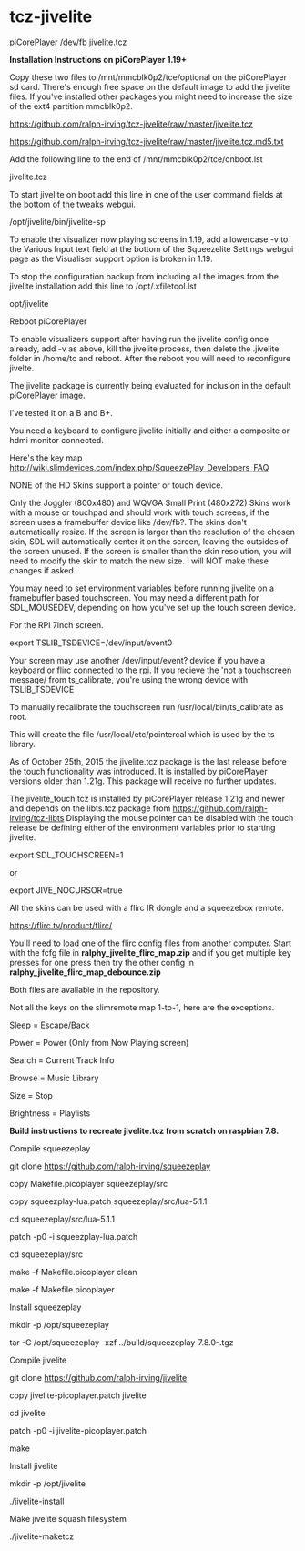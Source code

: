 # tcz-jivelite
piCorePlayer /dev/fb jivelite.tcz

**Installation Instructions on piCorePlayer 1.19+**

Copy these two files to /mnt/mmcblk0p2/tce/optional on the piCorePlayer sd card.  There's enough free space on the default image to add the jivelite files.  If you've installed other packages you might need to increase the size of the ext4 partition mmcblk0p2.

https://github.com/ralph-irving/tcz-jivelite/raw/master/jivelite.tcz

https://github.com/ralph-irving/tcz-jivelite/raw/master/jivelite.tcz.md5.txt

Add the following line to the end of /mnt/mmcblk0p2/tce/onboot.lst

jivelite.tcz

To start jivelite on boot add this line in one of the user command fields at the bottom of the tweaks webgui.

/opt/jivelite/bin/jivelite-sp

To enable the visualizer now playing screens in 1.19, add a lowercase -v to the Various Input text field at the bottom of the Squeezelite Settings webgui page as the Visualiser support option is broken in 1.19.

To stop the configuration backup from including all the images from the jivelite installation add this line to /opt/.xfiletool.lst

opt/jivelite

Reboot piCorePlayer

To enable visualizers support after having run the jivelite config once already, add -v as above, kill the jivelite process, then delete the .jivelite folder in /home/tc and reboot.  After the reboot you will need to reconfigure jivelte.

The jivelite package is currently being evaluated for inclusion in the default piCorePlayer image.

I've tested it on a B and B+.

You need a keyboard to configure jivelite initially and either a composite or hdmi monitor connected.

Here's the key map http://wiki.slimdevices.com/index.php/SqueezePlay_Developers_FAQ

NONE of the HD Skins support a pointer or touch device.

Only the Joggler (800x480) and WQVGA Small Print (480x272) Skins work with a mouse or touchpad and should work with touch screens, if the screen uses a framebuffer device like /dev/fb?.  The skins don't automatically resize.  If the screen is larger than the resolution of the chosen skin, SDL will automatically center it on the screen, leaving the outsides of the screen unused.  If the screen is smaller than the skin resolution, you will need to modify the skin to match the new size.  I will NOT make these changes if asked.

You may need to set environment variables before running jivelite on a framebuffer based touchscreen.  You may need a different path for SDL_MOUSEDEV, depending on how you've set up the touch screen device.

For the RPI 7inch screen.

export TSLIB_TSDEVICE=/dev/input/event0

Your screen may use another /dev/input/event? device if you have a keyboard or flirc connected to the rpi. If you recieve the 'not a touchscreen message/ from ts_calibrate, you're using the wrong device with TSLIB_TSDEVICE

To manually recalibrate the touchscreen run /usr/local/bin/ts_calibrate as root.

This will create the file /usr/local/etc/pointercal which is used by the ts library.

As of October 25th, 2015 the jivelite.tcz package is the last release before the touch functionality was introduced. It is installed by piCorePlayer versions older than 1.21g.  This package will receive no further updates.

The jivelite_touch.tcz is installed by piCorePlayer release 1.21g and newer and depends on the libts.tcz package from https://github.com/ralph-irving/tcz-libts  Displaying the mouse pointer can be disabled with the touch release be defining either of the environment variables prior to starting jivelite.

export SDL_TOUCHSCREEN=1

or

export JIVE_NOCURSOR=true


All the skins can be used with a flirc IR dongle and a squeezebox remote.

https://flirc.tv/product/flirc/

You'll need to load one of the flirc config files from another computer.  Start with the fcfg file in **ralphy_jivelite_flirc_map.zip** and if you get multiple key presses for one press then try the other config in **ralphy_jivelite_flirc_map_debounce.zip**

Both files are available in the repository.

Not all the keys on the slimremote map 1-to-1, here are the exceptions.

Sleep = Escape/Back

Power = Power (Only from Now Playing screen)

Search = Current Track Info

Browse = Music Library

Size = Stop

Brightness = Playlists 


**Build instructions to recreate jivelite.tcz from scratch on raspbian 7.8.**

Compile squeezeplay

git clone https://github.com/ralph-irving/squeezeplay

copy Makefile.picoplayer squeezeplay/src

copy squeezplay-lua.patch squeezeplay/src/lua-5.1.1

cd squeezeplay/src/lua-5.1.1

patch -p0 -i squeezplay-lua.patch

cd squeezeplay/src

make -f Makefile.picoplayer clean

make -f Makefile.picoplayer


Install squeezeplay

mkdir -p /opt/squeezeplay

tar -C /opt/squeezeplay -xzf ../build/squeezeplay-7.8.0-.tgz


Compile jivelite

git clone https://github.com/ralph-irving/jivelite

copy jivelite-picoplayer.patch jivelite

cd jivelite

patch -p0 -i jivelite-picoplayer.patch

make


Install jivelite

mkdir -p /opt/jivelite

./jivelite-install

Make jivelite squash filesystem

./jivelite-maketcz

